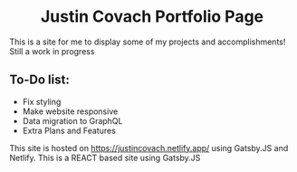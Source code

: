 <h1 align="center">
  Justin Covach Portfolio Page
</h1>

This is a site for me to display some of my projects and accomplishments! Still a work in progress

<h2>To-Do list:</h2>
<ul>
  <li>Fix styling</li>
  <li>Make website responsive</li>
  <li>Data migration to GraphQL</li>
  <li>Extra Plans and Features</li>
</ul>

This site is hosted on https://justincovach.netlify.app/ using Gatsby.JS and Netlify.
This is a REACT based site using Gatsby.JS

